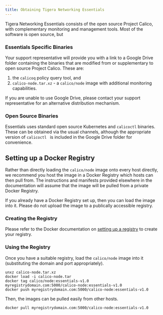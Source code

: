 ```yaml
---
title: Obtaining Tigera Networking Essentials
---
```


Tigera Networking Essentials consists of the open source Project Calico, with
complementary monitoring and management tools.  Most of the software is open
source, but 

### Essentials Specific Binaries

Your support representative will provide you with a link to a Google Drive folder
containing the binaries that are modified from or supplementary to open source
Project Calico.  These are:

1. the `calicoq` policy query tool, and
2. `calico-node.tar.xz` - a `calico/node` image with additional monitoring capabilities.

If you are unable to use Google Drive, please contact your support representative
for an alternative distribution mechanism.

### Open Source Binaries

Essentials uses standard open source Kubernetes and `calicoctl` binaries.  These
can be obtained via the usual channels, although the appropriate version of
`calicoctl ` is included in the Google Drive folder for convenience.

## Setting up a Docker Registry

Rather than directly loading the `calico/node` image onto every host directly,
we recommend you host the image in a Docker Registry which hosts can then pull
from.  The instructions and manifests provided elsewhere in the documentation 
will assume that the image will be pulled from a private Docker Registry.

If you already have a Docker Registry set up, then you can load the image into it.
Please do not upload the image to a publically accessible registry.

### Creating the Registry

Please refer to the Docker documentation on [setting up a registry](https://docs.docker.com/registry/deploying/#running-a-domain-registry)
to create your registry.

### Using the Registry

Once you have a suitable registry, load the `calico/node` image into it (substituting
the domain and port appropriately).
```
unxz calico-node.tar.xz
docker load -i calico-node.tar
docker tag calico/node:essentials-v1.0 myregistrydomain.com:5000/calico-node:essentials-v1.0
docker push myregistrydomain.com:5000/calico-node:essentials-v1.0
```

Then, the images can be pulled easily from other hosts.
```
docker pull myregistrydomain.com:5000/calico-node:essentials-v1.0
```
